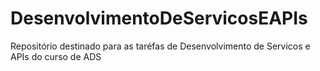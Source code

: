 # DesenvolvimentoDeServicosEAPIs
 Repositório destinado para as taréfas de Desenvolvimento de Servicos e APIs do curso de ADS
